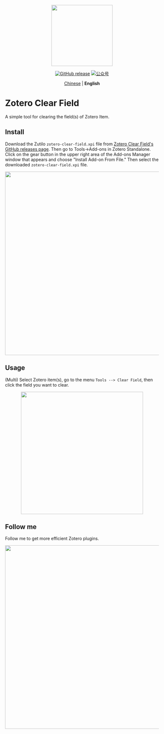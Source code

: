 <p align="center">
  <img src="https://figurebed-iseex.oss-cn-hangzhou.aliyuncs.com/202201171057784.png" width=200 />
</p>
<p align="center">
	<a href="https://github.com/qnscholar/zotero-clear-field/releases"><img src="https://img.shields.io/badge/release-v0.0.1-blue?logo=github" alt="GitHub release" /></a>
	<a href="https://figurebed-iseex.oss-cn-hangzhou.aliyuncs.com/202201171141964.png"><img src="https://img.shields.io/badge/公众号-青柠学术-orange?logo=wechat" alt="公众号" /></a>
</p>
<p align="center">
  <a href="https://github.com/qnscholar/zotero-clear-field/blob/main/README.md">Chinese</a> | <strong>English</strong>
</p>

# Zotero Clear Field

A simple tool for clearing the field(s) of Zotero Item.

## Install

Download the Zutilo `zotero-clear-field.xpi` file from [Zotero Clear Field's GitHub releases page](https://github.com/qnscholar/zotero-clear-field/releases). Then go to Tools->Add-ons in Zotero Standalone. Click on the gear button in the upper right area of the Add-ons Manager window that appears and choose "Install Add-on From File." Then select the downloaded `zotero-clear-field.xpi` file.

<p align="center">
  <img src="https://figurebed-iseex.oss-cn-hangzhou.aliyuncs.com/202201171229382.png" width=600 />
</p>

## Usage

(Multi) Select Zotero item(s), go to the menu `Tools --> Clear Field`, then click the field you want to clear.

<p align="center">
  <img src="https://figurebed-iseex.oss-cn-hangzhou.aliyuncs.com/202201171205018.png" width=400 />
</p>

## Follow me

Follow me to get more efficient Zotero plugins.

<p align="center">
  <img src="https://figurebed-iseex.oss-cn-hangzhou.aliyuncs.com/202201171237137.png" width=600 />
</p>
